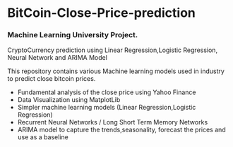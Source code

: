 # BitCoin-Close-Price-prediction

### Machine Learning University Project.
CryptoCurrency prediction using Linear Regression,Logistic Regression, Neural Network and ARIMA Model 

This repository contains various Machine learning models used in industry to predict close bitcoin prices.

  - Fundamental analysis of the close price using Yahoo Finance
  - Data Visualization using MatplotLib
  - Simpler machine learning models (Linear Regression,Logistic Regression)
  - Recurrent Neural Networks / Long Short Term Memory Networks
  - ARIMA model to capture the trends,seasonality, forecast the prices and use as a baseline
